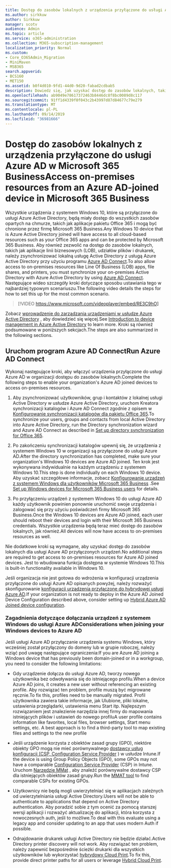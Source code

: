 ```yaml
---
title: Dostęp do zasobów lokalnych z urządzenia przyłączone do usługi Azure AD w Microsoft 365 Business
ms.author: sirkkuw
author: Sirkkuw
manager: scotv
audience: Admin
ms.topic: article
ms.service: o365-administration
ms.collection: M365-subscription-management
localization_priority: Normal
ms.custom:
- Core_O365Admin_Migration
- MiniMaven
- MSB365
search.appverid:
- BCS160
- MET150
ms.assetid: b0f4d010-9fd1-44d0-9d20-fabad2cdbab5
description: Dowiedz się, jak uzyskać dostęp do zasobów lokalnych, takich jak aplikacje linii biznesowych, udziałów plików i drukarek z usługi Azure Active Directory przyłączony do systemu Windows 10 urządzenia.
ms.openlocfilehash: ab9049e78617372463b8446dc8f8bc0089d8c117
ms.sourcegitcommit: 91ff1d4339f0f043c2b43997d87d84677c79e279
ms.translationtype: MT
ms.contentlocale: pl-PL
ms.lasthandoff: 09/14/2019
ms.locfileid: "36981666"
---
```

# <a name="access-on-premises-resources-from-an-azure-ad-joined-device-in-microsoft-365-business"></a><span data-ttu-id="9a862-103">Dostęp do zasobów lokalnych z urządzenia przyłączone do usługi Azure AD w Microsoft 365 Business</span><span class="sxs-lookup"><span data-stu-id="9a862-103">Access on-premises resources from an Azure AD-joined device in Microsoft 365 Business</span></span>

<span data-ttu-id="9a862-104">Wszystkie urządzenia z systemem Windows 10, które są przyłączone do usługi Azure Active Directory, będą miały dostęp do wszystkich zasobów opartych na chmurze, takich jak aplikacje pakietu Office 365 i mogą być chronione przez firmę Microsoft 365 Business.</span><span class="sxs-lookup"><span data-stu-id="9a862-104">Any Windows 10 device that is Azure Active Directory joined will have access to all cloud-based resources such as your Office 365 apps and can be protected by Microsoft 365 Business.</span></span> <span data-ttu-id="9a862-105">Aby również zezwolić na dostęp do zasobów lokalnych, takich jak aplikacje linii biznesowych (LOB), udziałów plików i drukarek, należy zsynchronizować lokalną usługę Active Directory z usługą Azure Active Directory przy użyciu programu [Azure AD Connect](https://docs.microsoft.com/en-us/azure/active-directory/connect/active-directory-aadconnect).</span><span class="sxs-lookup"><span data-stu-id="9a862-105">To also allow access to on-premises resources like Line Of Business (LOB) apps, file shares, and printers, you must synchronize your on-premises Active Directory with Azure Active Directory by using [Azure AD Connect](https://docs.microsoft.com/en-us/azure/active-directory/connect/active-directory-aadconnect).</span></span> <span data-ttu-id="9a862-106">Następujące wideo szczegóły kroki dotyczące sposobu ustawiania tego w najbardziej typowym scenariuszu.</span><span class="sxs-lookup"><span data-stu-id="9a862-106">The following video details the steps for how to set this up for the most common scenario.</span></span>
 
> [!VIDEO https://www.microsoft.com/videoplayer/embed/RE3C9hO]

<span data-ttu-id="9a862-107">Zobacz [wprowadzenie do zarządzania urządzeniami w usłudze Azure Active Directory](https://docs.microsoft.com/en-us/azure/active-directory/device-management-introduction) , aby dowiedzieć się więcej.</span><span class="sxs-lookup"><span data-stu-id="9a862-107">See [Introduction to device management in Azure Active Directory](https://docs.microsoft.com/en-us/azure/active-directory/device-management-introduction) to learn more.</span></span>
<span data-ttu-id="9a862-108">Kroki są również podsumowane w poniższych sekcjach.</span><span class="sxs-lookup"><span data-stu-id="9a862-108">The steps are also summarized in the following sections.</span></span>

## <a name="run-azure-ad-connect"></a><span data-ttu-id="9a862-109">Uruchom program Azure AD Connect</span><span class="sxs-lookup"><span data-stu-id="9a862-109">Run Azure AD Connect</span></span>

<span data-ttu-id="9a862-110">Wykonaj następujące kroki, aby włączyć urządzenia przyłączone do usługi Azure AD w organizacji dostępu do zasobów lokalnych.</span><span class="sxs-lookup"><span data-stu-id="9a862-110">Complete the following steps to enable your organization's Azure AD joined devices to access on-premises resources.</span></span>
  
1. <span data-ttu-id="9a862-111">Aby zsynchronizować użytkowników, grup i kontaktów z lokalnej usługi Active Directory w usłudze Azure Active Directory, uruchom Kreatora synchronizacji katalogów i Azure AD Connect zgodnie z opisem w [Konfigurowanie synchronizacji katalogów dla pakietu Office 365](https://support.office.com/article/1b3b5318-6977-42ed-b5c7-96fa74b08846).</span><span class="sxs-lookup"><span data-stu-id="9a862-111">To synchronize your users, groups and contacts from local Active Directory into Azure Active Directory, run the Directory synchronization wizard and Azure AD Connect as described in [Set up directory synchronization for Office 365](https://support.office.com/article/1b3b5318-6977-42ed-b5c7-96fa74b08846).</span></span>
    
2. <span data-ttu-id="9a862-112">Po zakończeniu synchronizacji katalogów upewnij się, że urządzenia z systemem Windows 10 w organizacji są przyłączone do usługi Azure AD.</span><span class="sxs-lookup"><span data-stu-id="9a862-112">After the directory synchronization has completed, make sure your organization's Windows 10 devices are Azure AD joined.</span></span> <span data-ttu-id="9a862-113">Ten krok jest wykonywana indywidualnie na każdym urządzeniu z systemem Windows 10.</span><span class="sxs-lookup"><span data-stu-id="9a862-113">This step is done individually on each Windows 10 device.</span></span> <span data-ttu-id="9a862-114">Aby uzyskać szczegółowe informacje, zobacz [Konfigurowanie urządzeń z systemem Windows dla użytkowników Microsoft 365 Business](set-up-windows-devices.md) .</span><span class="sxs-lookup"><span data-stu-id="9a862-114">See [Set up Windows devices for Microsoft 365 Business users](set-up-windows-devices.md) for details.</span></span> 
    
3. <span data-ttu-id="9a862-115">Po przyłączeniu urządzeń z systemem Windows 10 do usługi Azure AD każdy użytkownik powinien ponownie uruchomić swoje urządzenia i zalogować się przy użyciu poświadczeń firmy Microsoft 365 Business.</span><span class="sxs-lookup"><span data-stu-id="9a862-115">Once the Windows 10 devices are Azure AD joined, each user should reboot their devices and login with their Microsoft 365 Business credentials.</span></span> <span data-ttu-id="9a862-116">Wszystkie urządzenia będą teraz mieć dostęp do zasobów lokalnych, jak również.</span><span class="sxs-lookup"><span data-stu-id="9a862-116">All devices will now have access to on-premises resources as well.</span></span>
    
<span data-ttu-id="9a862-117">Nie dodatkowe kroki są wymagane, aby uzyskać dostęp do zasobów lokalnych dla usługi Azure AD przyłączonych urządzeń.</span><span class="sxs-lookup"><span data-stu-id="9a862-117">No additional steps are required to get access to on-premises resources for Azure AD joined devices.</span></span> <span data-ttu-id="9a862-118">Jest to wbudowana funkcja dostępna w systemie Windows 10.</span><span class="sxs-lookup"><span data-stu-id="9a862-118">This is built-in functionality available in Windows 10.</span></span> 
  
<span data-ttu-id="9a862-119">Jeśli organizacja nie jest gotowa do wdrożenia w konfiguracji urządzenia przyłączone do usługi Azure AD opisanych powyżej, należy rozważyć skonfigurowanie [konfiguracji urządzenia przyłączone do hybrydowej usługi Azure AD](manage-windows-devices.md).</span><span class="sxs-lookup"><span data-stu-id="9a862-119">If your organization is not ready to deploy in the Azure AD Joined Device Configuration described above, consider setting up [Hybrid Azure AD Joined device configuration](manage-windows-devices.md).</span></span>
  
### <a name="considerations-when-joining-your-windows-devices-to-azure-ad"></a><span data-ttu-id="9a862-120">Zagadnienia dotyczące dołączania urządzeń z systemem Windows do usługi Azure AD</span><span class="sxs-lookup"><span data-stu-id="9a862-120">Considerations when joining your Windows devices to Azure AD</span></span>

<span data-ttu-id="9a862-121">Jeśli usługi Azure AD przyłączanie urządzenia systemu Windows, który wcześniej został przyłączony do domeny lub w grupie roboczej, należy wziąć pod uwagę następujące ograniczenia:</span><span class="sxs-lookup"><span data-stu-id="9a862-121">If you are Azure AD joining a Windows device that has previously been domain-joined or in a workgroup, you need to consider the following limitations:</span></span>
  
- <span data-ttu-id="9a862-122">Gdy urządzenie dołącza do usługi Azure AD, tworzy nowego użytkownika bez odwoływania się do istniejącego profilu.</span><span class="sxs-lookup"><span data-stu-id="9a862-122">When a device Azure AD joins, it creates a new user without referencing an existing profile.</span></span> <span data-ttu-id="9a862-123">Aby rozwiązać ten problem, profile muszą być migrowane ręcznie.</span><span class="sxs-lookup"><span data-stu-id="9a862-123">To fix this, profiles need to be manually migrated.</span></span> <span data-ttu-id="9a862-124">Profil użytkownika zawiera takie informacje, jak Ulubione, pliki lokalne, ustawienia przeglądarki, ustawienia menu Start itp. Najlepszym rozwiązaniem jest znalezienie narzędzia innej firmy do mapowania istniejących plików i ustawień do nowego profilu</span><span class="sxs-lookup"><span data-stu-id="9a862-124">A user profile contains information like favorites, local files, browser settings, Start menu settings, etc. A best approach is to find a third-party tool to map existing files and settings to the new profile</span></span>

- <span data-ttu-id="9a862-125">Jeśli urządzenie korzysta z obiektów zasad grupy (GPO), niektóre obiekty GPO mogą nie mieć porównywalnego [dostawcy usług konfiguracji (CSP, Configuration Service Provider](https://docs.microsoft.com/windows/configuration/provisioning-packages/how-it-pros-can-use-configuration-service-providers) ) w usłudze Intune.</span><span class="sxs-lookup"><span data-stu-id="9a862-125">If the device is using Group Policy Objects (GPO), some GPOs may not have a comparable [Configuration Service Provider](https://docs.microsoft.com/windows/configuration/provisioning-packages/how-it-pros-can-use-configuration-service-providers) (CSP) in Intune.</span></span> <span data-ttu-id="9a862-126">Uruchom [Narzędzie MMat](https://www.microsoft.com/download/details.aspx?id=45520) , aby znaleźć porównywalne dostawcy CSP dla istniejących obiektów zasad grupy.</span><span class="sxs-lookup"><span data-stu-id="9a862-126">Run the [MMAT tool](https://www.microsoft.com/download/details.aspx?id=45520) to find comparable CSPs for existing GPOs.</span></span>

- <span data-ttu-id="9a862-127">Użytkownicy nie będą mogli uwierzytelniać się w aplikacjach zależnych od uwierzytelniania usługi Active Directory.</span><span class="sxs-lookup"><span data-stu-id="9a862-127">Users will not be able to authenticate to applications that depend on Active Directory authentication.</span></span> <span data-ttu-id="9a862-128">Aby poradzić sobie z tym ocenić za pomocą starszej wersji aplikacji i rozważyć aktualizację do aplikacji, która korzysta z nowoczesnych auth, jeśli to możliwe.</span><span class="sxs-lookup"><span data-stu-id="9a862-128">To deal with this evaluate using a legacy app and consider updating to an app that uses modern Auth if possible.</span></span>

- <span data-ttu-id="9a862-129">Odnajdowanie drukarek usługi Active Directory nie będzie działać.</span><span class="sxs-lookup"><span data-stu-id="9a862-129">Active Directory printer discovery will not work.</span></span> <span data-ttu-id="9a862-130">Aby rozwiązać ten problem, należy zapewnić bezpośrednie ścieżki drukarki dla wszystkich użytkowników lub wykorzystać [hybrydowy Cloud Print](https://docs.microsoft.com/windows-server/administration/hybrid-cloud-print/hybrid-cloud-print-deploy).</span><span class="sxs-lookup"><span data-stu-id="9a862-130">To fix this, provide direct printer paths for all users or leverage [Hybrid Cloud Print](https://docs.microsoft.com/windows-server/administration/hybrid-cloud-print/hybrid-cloud-print-deploy).</span></span>
